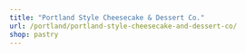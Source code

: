```yaml
---
title: "Portland Style Cheesecake & Dessert Co."
url: /portland/portland-style-cheesecake-and-dessert-co/
shop: pastry
---
```

